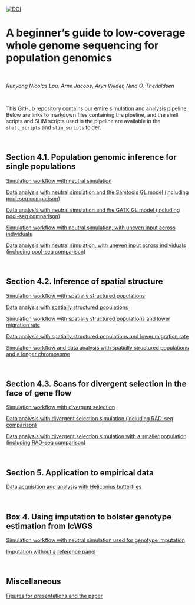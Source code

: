 [![DOI](https://zenodo.org/badge/DOI/10.5281/zenodo.5037406.svg)](https://doi.org/10.5281/zenodo.5037406)


# A beginner’s guide to low-coverage whole genome sequencing for population genomics

<br> 

*Runyang Nicolas Lou, Arne Jacobs, Aryn Wilder, Nina O. Therkildsen*

<br> 

This GitHub repository contains our entire simulation and analysis pipeline. Below are links to markdown files containing the pipeline, and the shell scripts and SLiM scripts used in the pipeline are available in the `shell_scripts` and `slim_scripts` folder.

<br> 

## Section 4.1. Population genomic inference for single populations

[Simulation workflow with neutral simulation](https://github.com/therkildsen-lab/lcwgs-simulation/blob/master/markdowns/simulation_workflow_neutral_sim.md)

[Data analysis with neutral simulation and the Samtools GL model (including pool-seq comparison)](https://github.com/therkildsen-lab/lcwgs-simulation/blob/master/markdowns/data_analysis_neutral.md)

[Data analysis with neutral simulation and the GATK GL model (including pool-seq comparison)](https://github.com/therkildsen-lab/lcwgs-simulation/blob/master/markdowns/data_analysis_neutral_gatk.md)

[Simulation workflow with neutral simulation, with uneven input across individuals](https://github.com/therkildsen-lab/lcwgs-simulation/blob/master/markdowns/simulation_workflow_neutral_sim_uneven_input.md)

[Data analysis with neutral simulation, with uneven input across individuals (including pool-seq comparison)](https://github.com/therkildsen-lab/lcwgs-simulation/blob/master/markdowns/data_analysis_neutral_uneven_input.md)

<br> 

## Section 4.2. Inference of spatial structure

[Simulation workflow with spatially structured populations](https://github.com/therkildsen-lab/lcwgs-simulation/blob/master/markdowns/simulation_workflow_spatial_pop_sim.md)

[Data analysis with spatially structured populations](https://github.com/therkildsen-lab/lcwgs-simulation/blob/master/markdowns/data_analysis_spatial_pop.md)

[Simulation workflow with spatially structured populations and lower migration rate](https://github.com/therkildsen-lab/lcwgs-simulation/blob/master/markdowns/simulation_workflow_spatial_pop_sim_lower_migration.md)

[Data analysis with spatially structured populations and lower migration rate](https://github.com/therkildsen-lab/lcwgs-simulation/blob/master/markdowns/data_analysis_spatial_pop_lower_m.md)

[Simulation workflow and data analysis with spatially structured populations and a longer chromosome](https://github.com/therkildsen-lab/lcwgs-simulation/blob/master/markdowns/simulation_workflow_spatial_pop_sim_longer_chr.md)

<br> 

## Section 4.3. Scans for divergent selection in the face of gene flow

[Simulation workflow with divergent selection](https://github.com/therkildsen-lab/lcwgs-simulation/blob/master/markdowns/simulation_workflow_two_pop_sim_fixed_m2_pos.md)

[Data analysis with divergent selection simulation (including RAD-seq comparison)](https://github.com/therkildsen-lab/lcwgs-simulation/blob/master/markdowns/data_analysis_two_pop_fixed_m2_pos.md)

[Data analysis with divergent selection simulation with a smaller population (including RAD-seq comparison)](https://github.com/therkildsen-lab/lcwgs-simulation/blob/master/markdowns/data_analysis_two_pop_lower_s_lower_r.md)

<br> 

## Section 5. Application to empirical data

[Data acquisition and analysis with Heliconius butterflies](https://github.com/therkildsen-lab/lcwgs-simulation/blob/master/markdowns/empirical_data.md)

<br> 

## Box 4. Using imputation to bolster genotype estimation from lcWGS

[Simulation workflow with neutral simulation used for genotype imputation](https://github.com/therkildsen-lab/lcwgs-simulation/blob/master/markdowns/simulation_workflow_neutral_sim_with_replacement.md)

[Imputation without a reference panel](https://github.com/therkildsen-lab/lcwgs-simulation/blob/master/markdowns/imputation.md)

<br> 

## Miscellaneous

[Figures for presentations and the paper](https://github.com/therkildsen-lab/lcwgs-simulation/blob/master/markdowns/figures.md)

<br> 
